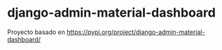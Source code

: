 # django-admin-material-dashboard

Proyecto basado en https://pypi.org/project/django-admin-material-dashboard/